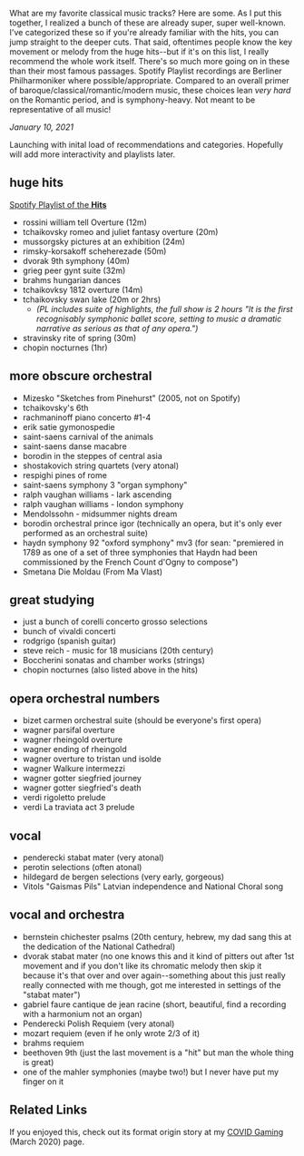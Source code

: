 What are my favorite classical music tracks? Here are some. As I put this together, I realized a bunch of these are already super, super well-known. I've categorized these so if you're already familiar with the hits, you can jump straight to the deeper cuts. That said, oftentimes people know the key movement or melody from the huge hits--but if it's on this list, I really recommend the whole work itself. There's so much more going on in these than their most famous passages. Spotify Playlist recordings are Berliner Philharmoniker where possible/appropriate. Compared to an overall primer of baroque/classical/romantic/modern music, these choices lean *very hard* on the Romantic period, and is symphony-heavy. Not meant to be representative of all music!

*January 10, 2021*

Launching with inital load of recommendations and categories. Hopefully will add more interactivity and playlists later. 

## huge hits
[Spotify Playlist of the **Hits**](https://www.google.com/url?q=https://open.spotify.com/playlist/1J0Ylt9qEUYryjQpyvKVRf?si%3D2jZy3iq4RqepNy58zblHUg&sa=D&source=hangouts&ust=1610412224048000&usg=AFQjCNEWqLLaY-5YiCN6nDMHz-JY3NIgLw) 
* rossini william tell Overture (12m)
* tchaikovsky romeo and juliet fantasy overture (20m)
* mussorgsky pictures at an exhibition (24m)
* rimsky-korsakoff scheherezade (50m)
* dvorak 9th symphony (40m)
* grieg peer gynt suite (32m)
* brahms hungarian dances
* tchaikovksy 1812 overture (14m)
* tchaikovsky swan lake (20m or 2hrs)
  * *(PL includes suite of highlights, the full show is 2 hours "It is the first recognisably symphonic ballet score, setting to music a dramatic narrative as serious as that of any opera.")*
* stravinsky rite of spring (30m)
* chopin nocturnes (1hr)


## more obscure orchestral
* Mizesko "Sketches from Pinehurst" (2005, not on Spotify)
* tchaikovsky's 6th
* rachmaninoff piano concerto #1-4
* erik satie gymonospedie
* saint-saens carnival of the animals
* saint-saens danse macabre
* borodin in the steppes of central asia
* shostakovich string quartets (very atonal)
* respighi pines of rome
* saint-saens symphony 3 "organ symphony"
* ralph vaughan williams - lark ascending
* ralph vaughan williams - london symphony
* Mendolssohn - midsummer nights dream
* borodin orchestral prince igor (technically an opera, but it's only ever performed as an orchestral suite)
* haydn symphony 92 "oxford symphony" mv3 (for sean: "premiered in 1789 as one of a set of three symphonies that Haydn had been commissioned by the French Count d'Ogny to compose")
* Smetana Die Moldau (From Ma Vlast)

## great studying
* just a bunch of corelli concerto grosso selections
* bunch of vivaldi concerti
* rodgrigo (spanish guitar)
* steve reich - music for 18 musicians (20th century)
* Boccherini sonatas and chamber works (strings)
* chopin nocturnes (also listed above in the hits)


## opera orchestral numbers
* bizet carmen orchestral suite (should be everyone's first opera)
* wagner parsifal overture
* wagner rheingold overture
* wagner ending of rheingold
* wagner overture to tristan und isolde
* wagner Walkure intermezzi
* wagner gotter siegfried journey
* wagner gotter siegfried's death
* verdi rigoletto prelude
* verdi La traviata act 3 prelude

## vocal
* penderecki stabat mater (very atonal)
* perotin selections (often atonal)
* hildegard de bergen selections (very early, gorgeous)
* Vitols "Gaismas Pils" Latvian independence and National Choral song

## vocal and orchestra
* bernstein chichester psalms (20th century, hebrew, my dad sang this at the dedication of the National Cathedral)
* dvorak stabat mater (no one knows this and it kind of pitters out after 1st movement and if you don't like its chromatic melody then skip it because it's that over and over again--something about this just really really connected with me though, got me interested in settings of the "stabat mater")
* gabriel faure cantique de jean racine (short, beautiful, find a recording with a harmonium not an organ)
* Penderecki Polish Requiem (very atonal)
* mozart requiem (even if he only wrote 2/3 of it)
* brahms requiem
* beethoven 9th (just the last movement is a "hit" but man the whole thing is great)
* one of the mahler symphonies (maybe two!) but I never have put my finger on it

## Related Links
If you enjoyed this, check out its format origin story at my [COVID Gaming](https://bsweezy.github.io/covidgaming) (March 2020) page.

